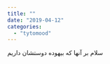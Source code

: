 ```yaml
---
title: ""
date: "2019-04-12"
categories: 
  - "tytomood"
---
```


سلام بر آنها که بیهوده دوستشان داریم
